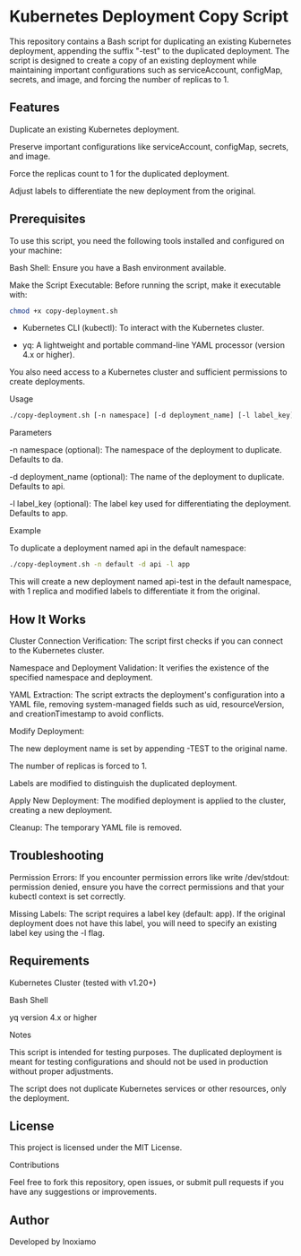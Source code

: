 # Kubernetes Deployment Copy Script

This repository contains a Bash script for duplicating an existing Kubernetes deployment, appending the suffix "-test" to the duplicated deployment. The script is designed to create a copy of an existing deployment while maintaining important configurations such as serviceAccount, configMap, secrets, and image, and forcing the number of replicas to 1.

## Features

Duplicate an existing Kubernetes deployment.

Preserve important configurations like serviceAccount, configMap, secrets, and image.

Force the replicas count to 1 for the duplicated deployment.

Adjust labels to differentiate the new deployment from the original.

## Prerequisites

To use this script, you need the following tools installed and configured on your machine:

Bash Shell: Ensure you have a Bash environment available.

Make the Script Executable: Before running the script, make it executable with:
```bash
chmod +x copy-deployment.sh
```

* Kubernetes CLI (kubectl): To interact with the Kubernetes cluster.

* yq: A lightweight and portable command-line YAML processor (version 4.x or higher).

You also need access to a Kubernetes cluster and sufficient permissions to create deployments.

Usage

```bash
./copy-deployment.sh [-n namespace] [-d deployment_name] [-l label_key]
```

Parameters

-n namespace (optional): The namespace of the deployment to duplicate. Defaults to da.

-d deployment_name (optional): The name of the deployment to duplicate. Defaults to api.

-l label_key (optional): The label key used for differentiating the deployment. Defaults to app.

Example

To duplicate a deployment named api in the default namespace:

```bash
./copy-deployment.sh -n default -d api -l app
```

This will create a new deployment named api-test in the default namespace, with 1 replica and modified labels to differentiate it from the original.

## How It Works

Cluster Connection Verification: The script first checks if you can connect to the Kubernetes cluster.

Namespace and Deployment Validation: It verifies the existence of the specified namespace and deployment.

YAML Extraction: The script extracts the deployment's configuration into a YAML file, removing system-managed fields such as uid, resourceVersion, and creationTimestamp to avoid conflicts.

Modify Deployment:

The new deployment name is set by appending -TEST to the original name.

The number of replicas is forced to 1.

Labels are modified to distinguish the duplicated deployment.

Apply New Deployment: The modified deployment is applied to the cluster, creating a new deployment.

Cleanup: The temporary YAML file is removed.

## Troubleshooting

Permission Errors: If you encounter permission errors like write /dev/stdout: permission denied, ensure you have the correct permissions and that your kubectl context is set correctly.

Missing Labels: The script requires a label key (default: app). If the original deployment does not have this label, you will need to specify an existing label key using the -l flag.

## Requirements

Kubernetes Cluster (tested with v1.20+)

Bash Shell

yq version 4.x or higher

Notes

This script is intended for testing purposes. The duplicated deployment is meant for testing configurations and should not be used in production without proper adjustments.

The script does not duplicate Kubernetes services or other resources, only the deployment.

## License

This project is licensed under the MIT License.

Contributions

Feel free to fork this repository, open issues, or submit pull requests if you have any suggestions or improvements.

## Author

Developed by Inoxiamo